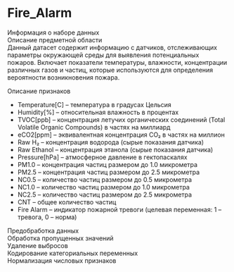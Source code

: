 # Fire_Alarm

Информация о наборе данных  
Описание предметной области  
Данный датасет содержит информацию с датчиков, отслеживающих параметры окружающей среды
    для выявления потенциальных пожаров. Включает показатели температуры, влажности,
    концентрации различных газов и частиц, которые используются для определения вероятности
    возникновения пожара.

Описание признаков
- Temperature[C] – температура в градусах Цельсия
- Humidity[%] – относительная влажность в процентах
- TVOC[ppb] – концентрация летучих органических соединений (Total Volatile Organic Compounds) в частях на миллиард
- eCO2[ppm] – эквивалентная концентрация CO₂ в частях на миллион
- Raw H₂ – концентрация водорода (сырые показания датчика)
- Raw Ethanol – концентрация этанола (сырые показания датчика)
- Pressure[hPa] – атмосферное давление в гектопаскалях
- PM1.0 – концентрация частиц размером до 1.0 микрометра
- PM2.5 – концентрация частиц размером до 2.5 микрометра
- NC0.5 – количество частиц размером до 0.5 микрометра
- NC1.0 – количество частиц размером до 1.0 микрометра
- NC2.5 – количество частиц размером до 2.5 микрометра
- CNT – общее количество частиц
- Fire Alarm – индикатор пожарной тревоги (целевая переменная: 1 – тревога, 0 – норма)  

Предобработка данных  
Обработка пропущенных значений  
Удаление выбросов  
Кодирование категориальных переменных  
Нормализация числовых признаков  

